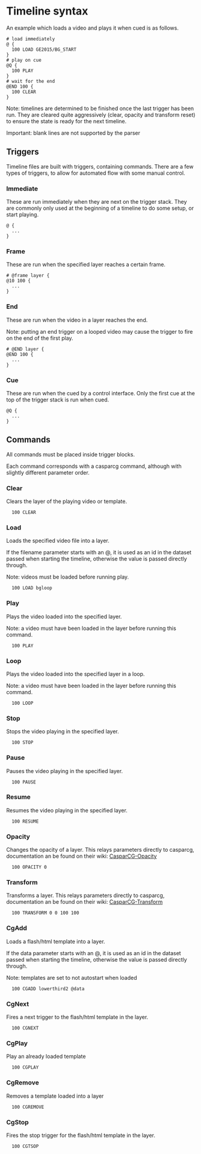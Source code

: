 # Timeline syntax
An example which loads a video and plays it when cued is as follows.
```
# load immediately
@ {
  100 LOAD GE2015/BG_START
}
# play on cue
@Q {
  100 PLAY
}
# wait for the end
@END 100 {
  100 CLEAR
}
```
Note: timelines are determined to be finished once the last trigger has been run. They are cleared quite aggressively (clear, opacity and transform reset) to ensure the state is ready for the next timeline.

Important: blank lines are not supported by the parser

## Triggers
Timeline files are built with triggers, containing commands. There are a few types of triggers, to allow for automated flow with some manual control.


### Immediate
These are run immediately when they are next on the trigger stack. They are commonly only used at the beginning of a timeline to do some setup, or start playing.

```
@ {
  ...
}
```

### Frame
These are run when the specified layer reaches a certain frame.

```
# @frame layer {
@10 100 {
  ...
}
```

### End
These are run when the video in a layer reaches the end.

Note: putting an end trigger on a looped video may cause the trigger to fire on the end of the first play.

```
# @END layer {
@END 100 {
  ...
}
```

### Cue
These are run when the cued by a control interface. Only the first cue at the top of the trigger stack is run when cued.

```
@Q {
  ...
}
```

## Commands
All commands must be placed inside trigger blocks.

Each command corresponds with a casparcg command, although with slightly different parameter order.

### Clear
Clears the layer of the playing video or template.

```
  100 CLEAR
```

### Load
Loads the specified video file into a layer.

If the filename parameter starts with an @, it is used as an id in the dataset passed when starting the timeline, otherwise the value is passed directly through.

Note: videos must be loaded before running play.

```
  100 LOAD bgloop
```

### Play
Plays the video loaded into the specified layer.

Note: a video must have been loaded in the layer before running this command.

```
  100 PLAY
```

### Loop
Plays the video loaded into the specified layer in a loop.

Note: a video must have been loaded in the layer before running this command.

```
  100 LOOP
```

### Stop
Stops the video playing in the specified layer.

```
  100 STOP
```

### Pause
Pauses the video playing in the specified layer.

```
  100 PAUSE
```

### Resume
Resumes the video playing in the specified layer.

```
  100 RESUME
```

### Opacity
Changes the opacity of a layer. This relays parameters directly to casparcg, documentation an be found on their wiki: [CasparCG-Opacity](http://casparcg.com/wiki/CasparCG_2.0_AMCP_Protocol#MIXER_OPACITY)

```
  100 OPACITY 0 
```

### Transform
Transforms a layer. This relays parameters directly to casparcg, documentation an be found on their wiki: [CasparCG-Transform](http://casparcg.com/wiki/CasparCG_2.0_AMCP_Protocol#MIXER_FILL)

```
  100 TRANSFORM 0 0 100 100
```

### CgAdd
Loads a flash/html template into a layer.

If the data parameter starts with an @, it is used as an id in the dataset passed when starting the timeline, otherwise the value is passed directly through.

Note: templates are set to not autostart when loaded

```
  100 CGADD lowerthird2 @data
```

### CgNext
Fires a next trigger to the flash/html template in the layer.

```
  100 CGNEXT
```

### CgPlay
Play an already loaded template

```
  100 CGPLAY
```

### CgRemove
Removes a template loaded into a layer

```
  100 CGREMOVE
```
  
### CgStop
Fires the stop trigger for the flash/html template in the layer.

```
  100 CGTSOP
```
